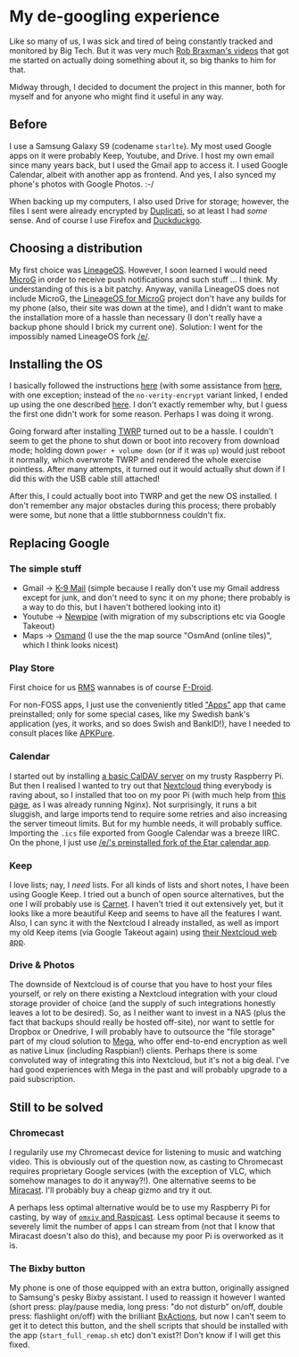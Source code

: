# My de-googling experience

Like so many of us, I was sick and tired of being constantly tracked and monitored by Big Tech. But it was very much [Rob Braxman's videos](https://odysee.com/@RobBraxmanTech:6) that got me started on actually doing something about it, so big thanks to him for that.

Midway through, I decided to document the project in this manner, both for myself and for anyone who might find it useful in any way.

## Before

I use a Samsung Galaxy S9 (codename `starlte`). My most used Google apps on it were probably Keep, Youtube, and Drive. I host my own email since many years back, but I used the Gmail app to access it. I used Google Calendar, albeit with another app as frontend. And yes, I also synced my phone's photos with Google Photos. :-/

When backing up my computers, I also used Drive for storage; however, the files I sent were already encrypted by [Duplicati](https://www.duplicati.com/), so at least I had _some_ sense. And of course I use Firefox and [Duckduckgo](https://duckduckgo.com/?q=rick+astley+never+gonna+give+you+up&iax=videos&ia=videos).

## Choosing a distribution

My first choice was [LineageOS](https://lineageos.org/). However, I soon learned I would need [MicroG](https://microg.org/) in order to receive push notifications and such stuff ... I think. My understanding of this is a bit patchy. Anyway, vanilla LineageOS does not include MicroG, the [LineageOS for MicroG](https://lineage.microg.org/) project don't have any builds for my phone (also, their site was down at the time), and I didn't want to make the installation more of a hassle than necessary (I don't really have a backup phone should I brick my current one). Solution: I went for the impossibly named LineageOS fork [/e/](https://e.foundation/).

## Installing the OS

I basically followed the instructions [here](https://doc.e.foundation/devices/starlte/install) (with some assistance from [here](https://www.getdroidtips.com/lineage-os-18-1-samsung-galaxy-s9/), with one exception; instead of the `no-verity-encrypt` variant linked, I ended up using the one described [here](https://forum.xda-developers.com/t/deprecated-universal-dm-verity-forceencrypt-disk-quota-disabler-11-2-2020.3817389/). I don't exactly remember why, but I guess the first one didn't work for some reason. Perhaps I was doing it wrong.

Going forward after installing [TWRP](https://eu.dl.twrp.me/starlte/) turned out to be a hassle. I couldn't seem to get the phone to shut down or boot into recovery from download mode; holding down `power + volume down` (or if it was `up`) would just reboot it normally, which overwrote TWRP and rendered the whole exercise pointless. After many attempts, it turned out it would actually shut down if I did this with the USB cable still attached!

After this, I could actually boot into TWRP and get the new OS installed. I don't remember any major obstacles during this process; there probably were some, but none that a little stubbornness couldn't fix.

## Replacing Google

### The simple stuff

* Gmail -> [K-9 Mail](https://k9mail.app/) (simple because I really don't use my Gmail address except for junk, and don't need to sync it on my phone; there probably is a way to do this, but I haven't bothered looking into it)
* Youtube -> [Newpipe](https://newpipe.net/) (with migration of my subscriptions etc via Google Takeout)
* Maps -> [Osmand](https://osmand.net/) (I use the the map source "OsmAnd (online tiles)", which I think looks nicest)

### Play Store

First choice for us [RMS](https://stallman.org/) wannabes is of course [F-Droid](https://f-droid.org/).

For non-FOSS apps, I just use the conveniently titled ["Apps"](https://gitlab.e.foundation/e/apps/apps) app that came preinstalled; only for some special cases, like my Swedish bank's application (yes, it works, and so does Swish and BankID!), have I needed to consult places like [APKPure](https://apkpure.com/).

### Calendar

I started out by installing [a basic CalDAV server](https://radicale.org/v3.html) on my trusty Raspberry Pi. But then I realised I wanted to try out that [Nextcloud](https://nextcloud.com/) thing everybody is raving about, so I installed that too on my poor Pi (with much help from [this page](https://docs.nextcloud.com/server/latest/admin_manual/installation/nginx.html), as I was already running Nginx). Not surprisingly, it runs a bit sluggish, and large imports tend to require some retries and also increasing the server timeout limits. But for my humble needs, it will probably suffice. Importing the `.ics` file exported from Google Calendar was a breeze IIRC. On the phone, I just use [/e/'s preinstalled fork of the Etar calendar app](https://gitlab.e.foundation/e/apps/calendar). 

### Keep

I love lists; nay, I _need_ lists. For all kinds of lists and short notes, I have been using Google Keep. I tried out a bunch of open source alternatives, but the one I will probably use is [Carnet](https://www.getcarnet.app/). I haven't tried it out extensively yet, but it looks like a more beautiful Keep and seems to have all the features I want. Also, I can sync it with the Nextcloud I already installed, as well as import my old Keep items (via Google Takeout again) using [their Nextcloud web app](https://apps.nextcloud.com/apps/carnet).

### Drive & Photos

The downside of Nextcloud is of course that you have to host your files yourself, or rely on there existing a Nextcloud integration with your cloud storage provider of choice (and the supply of such integrations honestly leaves a lot to be desired). So, as I neither want to invest in a NAS (plus the fact that backups should really be hosted off-site), nor want to settle for Dropbox or Onedrive, I will probably have to outsource the "file storage" part of my cloud solution to [Mega](https://mega.io/), who offer end-to-end encryption as well as native Linux (including Raspbian!) clients. Perhaps there is some convoluted way of integrating this into Nextcloud, but it's not a big deal. I've had good experiences with Mega in the past and will probably upgrade to a paid subscription.

## Still to be solved

### Chromecast

I regularily use my Chromecast device for listening to music and watching video. This is obviously out of the question now, as casting to Chromecast requires proprietary Google services (with the exception of VLC, which somehow manages to do it anyway?!). One alternative seems to be [Miracast](https://en.wikipedia.org/wiki/Miracast). I'll probably buy a cheap gizmo and try it out.

A perhaps less optimal alternative would be to use my Raspberry Pi for casting, by way of [`omxiv` and Raspicast](https://thepi.io/how-to-use-your-raspberry-pi-as-a-chromecast-alternative/). Less optimal because it seems to severely limit the number of apps I can stream from (not that I know that Miracast doesn't also do this), and because my poor Pi is overworked as it is.

### The Bixby button

My phone is one of those equipped with an extra button, originally assigned to Samsung's pesky Bixby assistant. I used to reassign it however I wanted (short press: play/pause media, long press: "do not disturb" on/off, double press: flashlight on/off) with the brilliant [BxActions](https://apkpure.com/bixbi-button-remapper-bxactions/com.jamworks.bxactions), but now I can't seem to get it to detect this button, and the shell scripts that should be installed with the app (`start_full_remap.sh` etc) don't exist?! Don't know if I will get this fixed.
